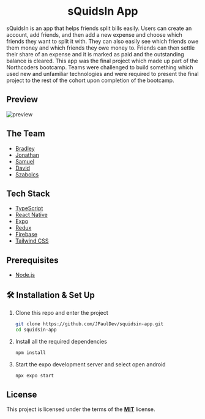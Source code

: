 <h1 align="center">sQuidsIn App</h1>

sQuidsIn is an app that helps friends split bills easily. Users can create an account, add friends,
and then add a new expense and choose which friends they want to split it with. They can also easily see which
friends owe them money and which friends they owe money to. Friends can then settle their share of an expense and it is marked
as paid and the outstanding balance is cleared. This app was the final project which
made up part of the Northcoders bootcamp. Teams were challenged to build something which used new and unfamiliar technologies and were 
required to present the final project to the rest of the cohort upon completion of the bootcamp.

## Preview

<img src="https://github.com/JPaulDev/squidsin-app/assets/19373302/7e5dd554-c25e-403d-8f95-3f659154f615" alt="preview" style="max-width: 100%" />

## The Team

- <a href="https://github.com/Bradley-Booth-Dev">Bradley</a>
- <a href="https://github.com/jpauldev">Jonathan</a>
- <a href="https://github.com/sam182J">Samuel</a>
- <a href="https://github.com/DJHymers">David</a>
- <a href="https://github.com/sabifromtherock">Szabolcs</a>

## Tech Stack

- <a href="https://www.typescriptlang.org">TypeScript</a>
- <a href="https://reactnative.dev">React Native</a>
- <a href="https://expo.dev">Expo</a>
- <a href="https://redux.js.org">Redux</a>
- <a href="https://firebase.google.com">Firebase</a>
- <a href="https://tailwindcss.com">Tailwind CSS</a>

## Prerequisites

- <a href="https://nodejs.org/en/download">Node.js</a>

## 🛠 Installation & Set Up

1.  Clone this repo and enter the project

    ```bash
    git clone https://github.com/JPaulDev/squidsin-app.git
    cd squidsin-app
    ```

2.  Install all the required dependencies

    ```bash
    npm install
    ```

3.  Start the expo development server and select open android

    ```bash
    npx expo start
    ```

## License

This project is licensed under the terms of the <strong><a href="https://choosealicense.com/licenses/mit/">MIT</a></strong> license.
